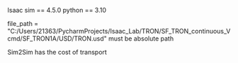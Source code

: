 Isaac sim == 4.5.0
python == 3.10

file_path = "C:/Users/21363/PycharmProjects/Isaac_Lab/TRON/SF_TRON_continuous_Vcmd/SF_TRON1A/USD/TRON.usd"  must be absolute path

Sim2Sim has the cost of transport
